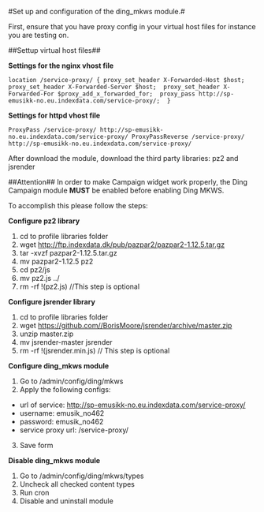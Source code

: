#Set up and configuration of the ding_mkws module.#

First, ensure that you have proxy config in your virtual host files for instance you are testing on.

##Settup virtual host files##

**Settings for the nginx vhost file**

`location /service-proxy/
{ proxy_set_header X-Forwarded-Host $host; 
proxy_set_header X-Forwarded-Server $host; 
proxy_set_header X-Forwarded-For $proxy_add_x_forwarded_for; 
proxy_pass http://sp-emusikk-no.eu.indexdata.com/service-proxy/; 
}`

**Settings for httpd vhost file**

`ProxyPass /service-proxy/ http://sp-emusikk-no.eu.indexdata.com/service-proxy/
ProxyPassReverse /service-proxy/ http://sp-emusikk-no.eu.indexdata.com/service-proxy/`

After download the module, download the third party libraries:
pz2 and jsrender

##Attention##
In order to make Campaign widget work properly, the Ding Campaign module **MUST** be enabled before enabling Ding MKWS.

To accomplish this please follow the steps:

**Configure pz2 library**

1. cd to profile libraries folder
2. wget http://ftp.indexdata.dk/pub/pazpar2/pazpar2-1.12.5.tar.gz
3. tar -xvzf pazpar2-1.12.5.tar.gz
4. mv pazpar2-1.12.5 pz2
5. cd pz2/js
6. mv pz2.js ../
7. rm -rf !(pz2.js) //This step is optional

**Configure jsrender library**

1. cd to profile libraries folder
2. wget https://github.com//BorisMoore/jsrender/archive/master.zip
3. unzip master.zip
4. mv jsrender-master jsrender
5. rm -rf !(jsrender.min.js) // This step is optional

**Configure ding_mkws module**

1. Go to /admin/config/ding/mkws
2. Apply the following configs:
 * url of service: http://sp-emusikk-no.eu.indexdata.com/service-proxy/
 * username: emusik_no462
 * password: emusik_no462
 * service proxy url: /service-proxy/
3. Save form

**Disable ding_mkws module**

1. Go to /admin/config/ding/mkws/types
2. Uncheck all checked content types
3. Run cron
4. Disable and uninstall module
